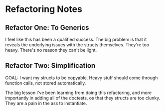 # Refactoring Notes

## Refactor One: To Generics

I feel like this has been a qualified success. The big problem is that it reveals the underlying 
issues with the structs themselves. They're too heavy. There's no reason they can't be light. 

## Refactor Two: Simplification

GOAL: I want my structs to be copyable. Heavy stuff should come through function calls, not stored automatically. 

The big lesson I've been learning from doing this refactoring, and more importantly in adding all of the 
doctests, os that they structs are too clunky. They are a pain in the ass to instantiate. 